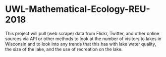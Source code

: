 # UWL-Mathematical-Ecology-REU-2018
This project will pull (web scrape) data from Flickr, Twitter, and other online sources via API or other methods to look at the number
of visitors to lakes in Wisconsin and to look into any trends that this has with lake water quality, the size of the lake, and the use of
recreation on the lake.
